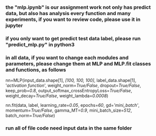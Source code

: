 ### the "mlp.ipynb" is our assignment work not only has predict data, but also has analysis every function and many experiments, if you want to review code, please use it in jupyter

### if you only want to get predict test data label, please run "predict_mlp.py" in python3

### in all data, if you want to change each modules and parameters, please change them at MLP and MLP.fit classes and functions, as follows

nn=MLP(input_data.shape[1], *[100, 100, 100]*, label_data.shape[1], '*activation function*', weight_norm=*True/False*, dropout=*True/False*,  keep_prob=*0.8*, output_softmax_crossEntropyLoss=*True/False*, weight_decay=*True/False*, weight_lambda=*0.0008*)

nn.fit(data, label, learning_rate=*0.05*, epochs=*60*, gd=*'mini_batch'*, momentum=*True/False*, gamma_MT=*0.9*, mini_batch_size=*512*, batch_norm=*True/False*)

### run all of file code need input data in the same folder